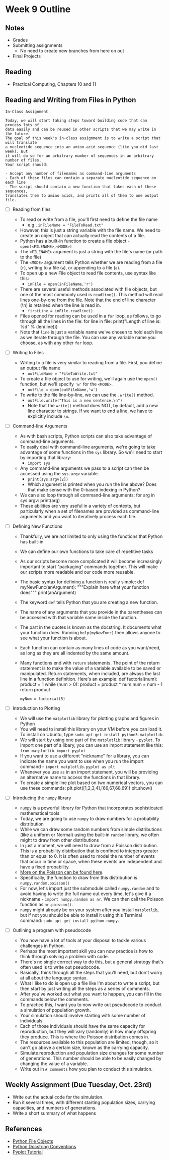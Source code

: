 # Week 9 Outline

## Notes
- Grades
- Submitting assignments
  - No need to create new branches from here on out
- Final Projects

## Reading
- Practical Computing, Chapters 10 and 11


## Reading and Writing from Files in Python

```
In-Class Assignment

Today, we will start taking steps toward building code that can process lots of
data easily and can be reused in other scripts that we may write in the future.
The goal of this week's in-class assignment is to write a script that will translate
a nucleotide sequence into an amino-acid sequence (like you did last week). But
it will do so for an arbitrary number of sequences in an arbitrary number of files.
Your script should:

- Accept any number of filenames as command-line arguments
- Each of these files can contain a separate nucleotide sequence on each line
- The script should contain a new function that takes each of these sequences,
translates them to amino acids, and prints all of them to one output file.
```

- [ ] Reading from files
  - To read or write from a file, you'll first need to define the file name
    - e.g., `inFileName = "FileToRead.txt"`
  - However, this is just a string variable with the file name. We need to create an object that can actually read the contents of a file.
  - Python has a built-in function to create a file object - `open(<FILENAME>,<MODE>)`
  - The `<FILENAME>` argument is just a string with the file's name (or path to the file)
  - The `<MODE>` argument tells Python whether we are reading from a file (`r`), writing to a file (`w`), or appending to a file (`a`).
  - To open up a new File object to read file contents, use syntax like this:
    - `inFile = open(inFileName,'r')`
  - There are several useful methods associated with file objects, but one of the most commonly used is `readline()`. This method will read lines one-by-one from the file. Note that the end of line character (\n) is retained when the line is read in.
    - `firstLine = inFile.readline()`
  - Files opened for reading can be used in a `for` loop, as follows, to go through all the lines in the file:
        for line in file:
            print("Length of line is: %d" % (len(line)))
  - Note that `line` is just a variable name we've chosen to hold each line as we iterate through the file. You can use any variable name you choose, as with any other `for` loop.


- [ ] Writing to Files
  - Writing to a file is very similar to reading from a file. First, you define an output file name
    - `outFileName = "FileToWrite.txt"`
  - To create a file object to use for writing, we'll again use the `open()` function, but we'll specify `'w'` for the `<MODE>`.
    - `outFile = open(outFileName,'w')`
  - To write to the file line-by-line, we can use the `.write()` method.
    - `outFile.write("This is a new sentence.\n")`
    - Note that the `write()` method does NOT, by default, add a new line character to strings. If we want to end a line, we have to explicitly include `\n`.


- [ ] Command-line Arguments
  - As with bash scripts, Python scripts can also take advantage of command-line arguments.
  - To easily deal with command-line arguments, we're going to take advantage of some functions in the `sys` library. So we'll need to start by importing that library:
    - `import sys`
  - Any command-line arguments we pass to a script can then be accessed using the `sys.argv` variable.
    - `print(sys.argv[2])`
    - Which argument is printed when you run the line above? Does that make sense with the 0-based indexing in Python?
  - We can also loop through all command-line arguments:
        for arg in sys.argv:
            print(arg)
  - These abilities are very useful in a variety of contexts, but particularly when a set of filenames are provided as command-line arguments and you want to iteratively process each file.


- [ ] Defining New Functions
  - Thankfully, we are not limited to only using the functions that Python has built-in
  - We can define our own functions to take care of repetitive tasks
  - As our scripts become more complicated it will become increasingly important to start "packaging" commands together. This will make our scripts more readable and our code more reusable.
  - The basic syntax for defining a function is really simple:
        def myNewFunc(anArgument):
            """Explain here what your function does"""
            print(anArgument)
  - The keyword `def` tells Python that you are creating a new function.
  - The name of any arguments that you provide in the parentheses can be accessed with that variable name inside the function.
  - The part in the quotes is known as the docstring. It documents what your function does. Running `help(myNewFunc)` then allows anyone to see what your function is about.
  - Each function can contain as many lines of code as you want/need, as long as they are all indented by the same amount.
  - Many functions end with `return` statements. The point of the return statement is to make the value of a variable available to be saved or manipulated. Return statements, when included, are always the last line in a function definition. Here's an example:
        def factorial(num):
            product = 1
            while (num > 0):
                product = product * num
                num = num - 1
            return product

        myNum = factorial(5)

- [ ] Introduction to Plotting
  - We will use the `matplotlib` library for plotting graphs and figures in Python
  - You will need to install this library on your VM before you can load it. To install on Ubuntu, type `sudo apt-get install python3-matplotlib`.
  - We will start by using one part of the `matplotlib` library - `pyplot`. To import one part of a libary, you can use an import statement like this: `from matplotlib import pyplot`
  - If you want to use a different "nickname" for a library, you can indicate the name you want to use when you run the import command - `import matplotlib.pyplot as plt`
  - Whenever you use `as` in an import statement, you will be providing an alternative name to access the functions in that library.
  - To create a simple line plot based on two numerical vectors, you can use these commands:
        plt.plot([1,2,3,4],[66,67,68,69])
        plt.show()

- [ ] Introducing the `numpy` library
  - `numpy` is a powerful library for Python that incorporates sophisticated mathematical tools
  - Today, we are going to use `numpy` to draw numbers for a probability distribution
  - While we can draw some random numbers from simple distributions (like a uniform or Normal) using the built-in `random` library, we often might to draw from other distributions
  - In just a moment, we will need to draw from a Poisson distribution. This is a probability distribution that is confined to integers greater than or equal to 0. It is often used to model the number of events that occur in time or space, when these events are independent and have a fixed probability.
  - [More on the Poisson can be found here](https://en.wikipedia.org/wiki/Poisson_distribution).
  - Specifically, the function to draw from this distribution is `numpy.random.poisson()`
  - For now, let's import just the submodule called `numpy.random` and to avoid having to write the full name out every time, let's give it a nickname - `import numpy.random as nr`. We can then call the Poisson function as `nr.poisson()`.
  - `numpy` might already be on your system after you install `matplotlib`, but if not you should be able to install it using this Terminal command: `sudo apt-get install python-numpy`.


- [ ] Outlining a program with pseudocode
  - You now have a lot of tools at your disposal to tackle various challenges in Python.
  - Perhaps the most important skill you can now practice is how to think through solving a problem with code.
  - There's no single correct way to do this, but a general strategy that's often used is to write out pseudocode.
  - Basically, think through all the steps that you'll need, but don't worry at all about the language syntax.
  - What I like to do is open up a file like I'm about to write a script, but then start by just writing all the steps as a series of comments.
  - After you've worked out what you want to happen, you can fill in the commands below the comments.
  - To practice this, I want you to now write out pseudocode to conduct a simulation of population growth.
  - Your simulation should involve starting with some number of individuals.
  - Each of those individuals should have the same capacity for reproduction, but they will vary (randomly) in how many offspring they produce. This is where the Poisson distribution comes in.
  - The resources available to this population are limited, though, so it can't go above a certain size, known as the carrying capacity.
  - Simulate reproduction and population size changes for some number of generations. This number should be able to be easily changed by changing the value of a variable.
  - Write out in `# comments` how you plan to conduct this simulation.


## Weekly Assignment (Due Tuesday, Oct. 23rd)
- Write out the actual code for the simulation.
- Run it several times, with different starting population sizes, carrying capacities, and numbers of generations.
- Write a short summary of what happens


## References
- [Python File Objects](https://docs.python.org/2.4/lib/bltin-file-objects.html)
- [Python Docstring Conventions](https://www.python.org/dev/peps/pep-0257/)
- [Pyplot Tutorial](https://matplotlib.org/tutorials/introductory/pyplot.html#sphx-glr-tutorials-introductory-pyplot-py)

